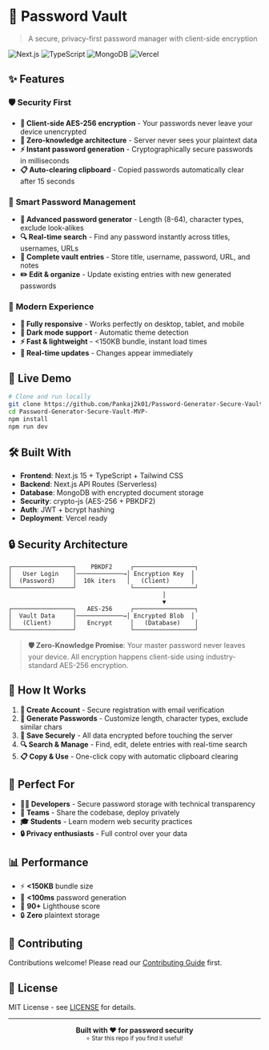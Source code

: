 # 🔐 Password Vault

> A secure, privacy-first password manager with client-side encryption

![Next.js](https://img.shields.io/badge/Next.js-15-black?logo=next.js)
![TypeScript](https://img.shields.io/badge/TypeScript-5-blue?logo=typescript)
![MongoDB](https://img.shields.io/badge/MongoDB-7-green?logo=mongodb)
![Vercel](https://img.shields.io/badge/Deploy-Vercel-black?logo=vercel)

## ✨ Features

### 🛡️ **Security First**
- **🔐 Client-side AES-256 encryption** - Your passwords never leave your device unencrypted
- **🔑 Zero-knowledge architecture** - Server never sees your plaintext data
- **⚡ Instant password generation** - Cryptographically secure passwords in milliseconds
- **📋 Auto-clearing clipboard** - Copied passwords automatically clear after 15 seconds

### 🎯 **Smart Password Management**
- **🎲 Advanced password generator** - Length (8-64), character types, exclude look-alikes
- **🔍 Real-time search** - Find any password instantly across titles, usernames, URLs
- **📝 Complete vault entries** - Store title, username, password, URL, and notes
- **✏️ Edit & organize** - Update existing entries with new generated passwords

### 🎨 **Modern Experience**
- **📱 Fully responsive** - Works perfectly on desktop, tablet, and mobile
- **🌙 Dark mode support** - Automatic theme detection
- **⚡ Fast & lightweight** - <150KB bundle, instant load times
- **🔄 Real-time updates** - Changes appear immediately

## 🚀 **Live Demo**

```bash
# Clone and run locally
git clone https://github.com/Pankaj2k01/Password-Generator-Secure-Vault-MVP-.git
cd Password-Generator-Secure-Vault-MVP-
npm install
npm run dev
```

## 🛠️ **Built With**

- **Frontend**: Next.js 15 + TypeScript + Tailwind CSS
- **Backend**: Next.js API Routes (Serverless)
- **Database**: MongoDB with encrypted document storage
- **Security**: crypto-js (AES-256 + PBKDF2)
- **Auth**: JWT + bcrypt hashing
- **Deployment**: Vercel ready

## 🔒 **Security Architecture**

```
┌─────────────────┐    PBKDF2     ┌─────────────────┐
│   User Login    │─────────────→│ Encryption Key  │
│  (Password)     │  10k iters   │   (Client)      │
└─────────────────┘               └─────────────────┘
                                           │
                                           ▼
┌─────────────────┐   AES-256     ┌─────────────────┐
│  Vault Data     │─────────────→│ Encrypted Blob  │
│   (Client)      │   Encrypt     │   (Database)    │
└─────────────────┘               └─────────────────┘
```

> **🛡️ Zero-Knowledge Promise**: Your master password never leaves your device. All encryption happens client-side using industry-standard AES-256 encryption.

## 📱 **How It Works**

1. **🔐 Create Account** - Secure registration with email verification
2. **🎲 Generate Passwords** - Customize length, character types, exclude similar chars
3. **💾 Save Securely** - All data encrypted before touching the server
4. **🔍 Search & Manage** - Find, edit, delete entries with real-time search
5. **📋 Copy & Use** - One-click copy with automatic clipboard clearing

## 🎯 **Perfect For**

- **👨‍💻 Developers** - Secure password storage with technical transparency
- **🏢 Teams** - Share the codebase, deploy privately
- **🎓 Students** - Learn modern web security practices
- **🔒 Privacy enthusiasts** - Full control over your data

## 📊 **Performance**

- ⚡ **<150KB** bundle size
- 🚀 **<100ms** password generation
- 📱 **90+** Lighthouse score
- 🔒 **Zero** plaintext storage

## 🤝 **Contributing**

Contributions welcome! Please read our [Contributing Guide](CONTRIBUTING.md) first.

## 📄 **License**

MIT License - see [LICENSE](LICENSE) for details.

---

<div align="center">
  <strong>Built with ❤️ for password security</strong><br>
  <sub>⭐ Star this repo if you find it useful!</sub>
</div>
